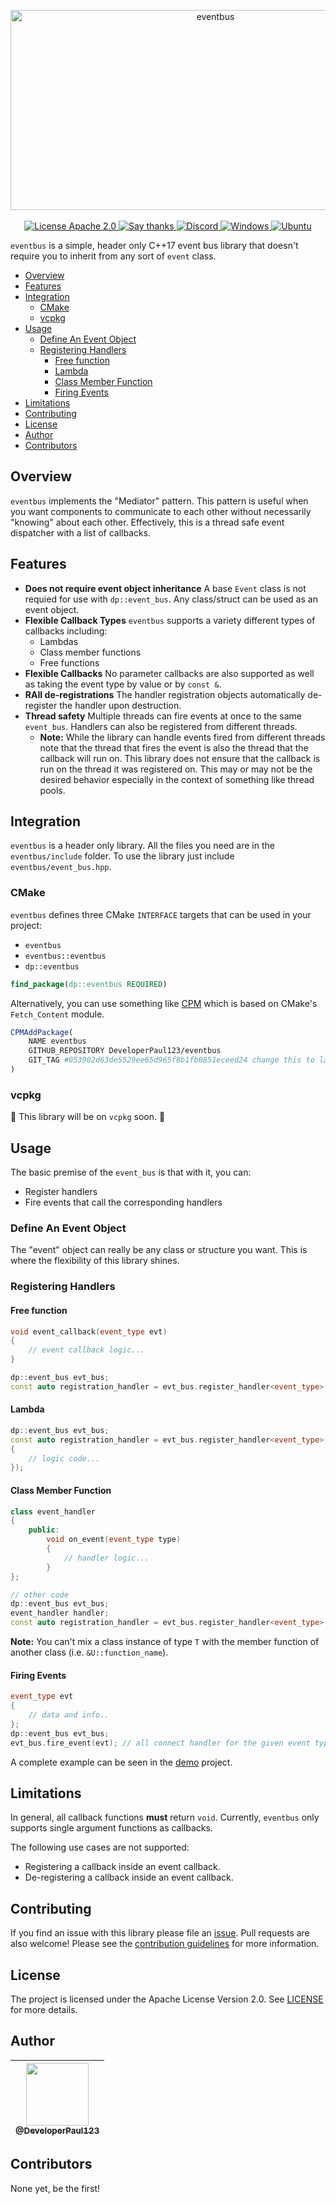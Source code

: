 <p align="center">
  
<img src="https://socialify.git.ci/DeveloperPaul123/eventbus/image?font=Bitter&forks=1&language=1&logo=https%3A%2F%2Fraw.githubusercontent.com%2FDeveloperPaul123%2Feventbus%2Fdevelop%2Fart%2Fexport%2Fbus_icon.svg&pattern=Circuit%20Board&stargazers=1&theme=Dark" alt="eventbus" width="640" height="320" />
  
  <br>
  <br>
  
  <a href="https://www.apache.org/licenses/LICENSE-2.0.html">
    <img src="https://img.shields.io/badge/license-Apache 2.0-blue" alt="License Apache 2.0">
  </a>
  
  <a href="https://github.com/DeveloperPaul123/eventbus/stargazers">
    <img src="https://img.shields.io/badge/Say%20Thanks-👍-1EAEDB.svg" alt="Say thanks">
  </a>
  
  <a href="https://discord.gg/MyGjmfQTFP">
    <img alt="Discord" src="https://img.shields.io/discord/652515194572111872">
  </a>
  
  <a href="https://github.com/DeveloperPaul123/eventbus/actions">
    <img alt="Windows" src="https://github.com/DeveloperPaul123/eventbus/workflows/Windows/badge.svg">
  </a>
  <a href="https://github.com/DeveloperPaul123/eventbus/actions">
    <img alt="Ubuntu" src="https://github.com/DeveloperPaul123/eventbus/workflows/Ubuntu/badge.svg">
  </a>
</p>

`eventbus` is a simple, header only C++17 event bus library that doesn't require you to inherit from any sort of `event` class.

- [Overview](#overview)
- [Features](#features)
- [Integration](#integration)
  - [CMake](#cmake)
  - [vcpkg](#vcpkg)
- [Usage](#usage)
  - [Define An Event Object](#define-an-event-object)
  - [Registering Handlers](#registering-handlers)
    - [Free function](#free-function)
    - [Lambda](#lambda)
    - [Class Member Function](#class-member-function)
    - [Firing Events](#firing-events)
- [Limitations](#limitations)
- [Contributing](#contributing)
- [License](#license)
- [Author](#author)
- [Contributors](#contributors)

## Overview

`eventbus` implements the "Mediator" pattern. This pattern is useful when you want components to communicate to each other without necessarily "knowing" about each other. Effectively, this is a thread safe event dispatcher with a list of callbacks.

## Features

- **Does not require event object inheritance** A base `Event` class is not requied for use with `dp::event_bus`. Any class/struct can be used as an event object.
- **Flexible Callback Types** `eventbus` supports a variety different types of callbacks including:
  - Lambdas
  - Class member functions
  - Free functions
- **Flexible Callbacks** No parameter callbacks are also supported as well as taking the event type by value or by `const &`.
- **RAII de-registrations** The handler registration objects automatically de-register the handler upon destruction.
- **Thread safety** Multiple threads can fire events at once to the same `event_bus`. Handlers can also be registered from different threads.
  - **Note:** While the library can handle events fired from different threads note that the thread that fires the event is also the thread that the callback will run on. This library does not ensure that the callback is run on the thread it was registered on. This may or may not be the desired behavior especially in the context of something like thread pools.

## Integration

`eventbus` is a header only library. All the files you need are in the `eventbus/include` folder. To use the library just include `eventbus/event_bus.hpp`.

### CMake

`eventbus` defines three CMake `INTERFACE` targets that can be used in your project:
* `eventbus`
* `eventbus::eventbus`
* `dp::eventbus`

````cmake
find_package(dp::eventbus REQUIRED)
````

Alternatively, you can use something like [CPM](https://github.com/TheLartians/CPM) which is based on CMake's `Fetch_Content` module.

````cmake
CPMAddPackage(
    NAME eventbus
    GITHUB_REPOSITORY DeveloperPaul123/eventbus
    GIT_TAG #053902d63de5529ee65d965f8b1fb0851eceed24 change this to latest commit/release tag
)
````

### vcpkg

:construction: This library will be on `vcpkg` soon. :construction:

## Usage

The basic premise of the `event_bus` is that with it, you can:
* Register handlers
* Fire events that call the corresponding handlers

### Define An Event Object

The "event" object can really be any class or structure you want. This is where the flexibility of this library shines.

### Registering Handlers

#### Free function

````cpp
void event_callback(event_type evt)
{
    // event callback logic...
}

dp::event_bus evt_bus;
const auto registration_handler = evt_bus.register_handler<event_type>(&event_callback)
````

#### Lambda

````cpp
dp::event_bus evt_bus;
const auto registration_handler = evt_bus.register_handler<event_type>([](const event_type& evt)
{
    // logic code...
});
````

#### Class Member Function

````cpp
class event_handler
{
    public:
        void on_event(event_type type)
        {
            // handler logic...
        }
};

// other code
dp::event_bus evt_bus;
event_handler handler;
const auto registration_handler = evt_bus.register_handler<event_type>(&handler, &event_handler::on_event);
````

**Note:** You can't mix a class instance of type `T` with the member function of another class (i.e. `&U::function_name`).

#### Firing Events

````cpp
event_type evt
{
    // data and info..
};
dp::event_bus evt_bus;
evt_bus.fire_event(evt); // all connect handler for the given event type will be fired.
````

A complete example can be seen in the [demo](https://github.com/DeveloperPaul123/eventbus/tree/develop/demo) project.

## Limitations

In general, all callback functions **must** return `void`. Currently, `eventbus` only supports single argument functions as callbacks.

The following use cases are not supported:

- Registering a callback inside an event callback.
- De-registering a callback inside an event callback.

## Contributing

If you find an issue with this library please file an [issue](https://github.com/DeveloperPaul123/eventbus/issues). Pull requests are also welcome! Please see the [contribution guidelines](CONTRIBUTING.md) for more information.

## License

The project is licensed under the Apache License Version 2.0. See [LICENSE](LICENSE) for more details.

## Author

| [<img src="https://avatars0.githubusercontent.com/u/6591180?s=460&v=4" width="100"><br><sub>@DeveloperPaul123</sub>](https://github.com/DeveloperPaul123) |
|:----:|

## Contributors

None yet, be the first!
